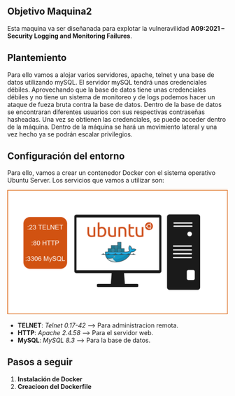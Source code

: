 ## Objetivo Maquina2
Esta maquina va ser diseñanada para explotar la vulneravilidad **A09:2021 – Security Logging and Monitoring Failures**.

## Plantemiento
Para ello vamos a alojar varios servidores, apache, telnet y una base de datos utilizando mySQL. El servidor mySQL tendrá unas credenciales débiles. Aprovechando que la base de datos tiene unas credenciales débiles y no tiene un sistema de monitoreo y de logs podemos hacer un ataque de fueza bruta contra la base de datos. Dentro de la base de datos se encontraran diferentes usuarios con sus respectivas contraseñas hasheadas. Una vez se obtienen las credenciales, se puede acceder dentro de la máquina. Dentro de la máquina se hará un movimiento lateral y una vez hecho ya se podrán escalar privilegios.

## Configuración del entorno
Para ello, vamos a crear un contenedor Docker con el sistema operativo Ubuntu Server. Los servicios que vamos a utilizar son:

![](M2.png)

- **TELNET**: *Telnet 0.17-42* --> Para administracion remota.
- **HTTP**: *Apache 2.4.58* --> Para el servidor web.
- **MySQL**: *MySQL 8.3* --> Para la base de datos.


## Pasos a seguir

1. **Instalación de Docker**
2. **Creacioon del Dockerfile**